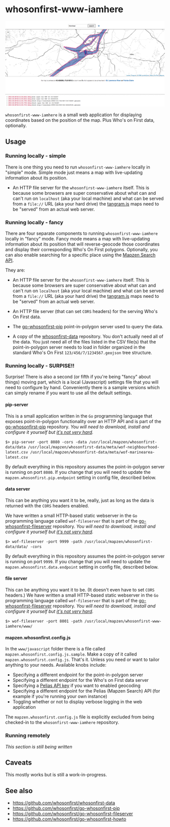 # whosonfirst-www-iamhere

![](images/whosonfirst-www-iamhere.png)

`whosonfirst-www-iamhere` is a small web application for displaying coordinates based on the position of the map. Plus Who's on First data, optionally.

## Usage

### Running locally - simple

There is one thing you need to run `whosonfirst-www-iamhere` locally in "simple" mode. Simple mode just means a map with live-updating information about its position.

* An HTTP file server for the `whosonfirst-www-iamhere` itself. This is because some browsers are super conservative about what can and can't run on `localhost` (aka your local machine) and what can be served from a `file://` URL (aka your hard drive) the [tangram.js](https://github.com/tangrams/tangram) maps need to be "served" from an actual web server.

### Running locally - fancy

There are four separate components to running `whosonfirst-www-iamhere` locally in "fancy" mode. Fancy mode means a map with live-updating information about its position that will reverse-geocode those coordinates and display their corresponding Who's On First polygons. Optionally, you can also enable searching for a specific place using the [Mapzen Search API](https://mapzen.com/projects/search).

They are:

* An HTTP file server for the `whosonfirst-www-iamhere` itself. This is because some browsers are super conservative about what can and can't run on `localhost` (aka your local machine) and what can be served from a `file://` URL (aka your hard drive) the [tangram.js](https://github.com/tangrams/tangram) maps need to be "served" from an actual web server.

* An HTTP file server (that can set `CORS` headers) for the serving Who's On First data.

* The [go-whosonfirst-pip](https://github.com/whosonfirst/go-whosonfirst-pip) point-in-polygon server used to query the data. 

* A copy of the [whosonfirst-data](https://github.com/whosonfirst/whosonfirst-data) repository. You don't actually need all of the data. You just need all of the files listed in the CSV file(s) that the point-in-polygon server needs to load in folder organized in the standard Who's On First `123/456/7/1234567.geojson` tree structure.

### Running locally - SURPISE!!

Surprise! There is also a second (or fifth if you're being "fancy" about things) moving part, which is a local (Javascript) settings file that you will need to configure by hand. Conveniently there is a sample versions which can simply rename if you want to use all the default settings.

#### pip-server

This is a small application written in the `Go` programming language that exposes point-in-polygon functionality over an HTTP API and is part of the [go-whosonfirst-pip](https://github.com/whosonfirst/go-whosonfirst-pip/) repository. _You will need to download, install and configure it yourself but [it's not very hard](https://github.com/whosonfirst/go-whosonfirst-howto)._

```
$> pip-server -port 8080 -cors -data /usr/local/mapzen/whosonfirst-data/data /usr/local/mapzen/whosonfirst-data/meta/wof-neighbourhood-latest.csv /usr/local/mapzen/whosonfirst-data/meta/wof-marinearea-latest.csv 
```

By default everything in this repository assumes the point-in-polygon server is running on port `8080`. If you change that you will need to update the `mapzen.whosonfirst.pip.endpoint` setting in config file, described below.

#### data server

This can be anything you want it to be, really, just as long as the data is returned with the `CORS` headers enabled.

We have written a small HTTP-based static webserver in the `Go` programming language called `wof-fileserver` that is part of the [go-whosonfirst-fileserver](https://github.com/whosonfirst/go-whosonfirst-fileserver) repository.  _You will need to download, install and configure it yourself but [it's not very hard](https://github.com/whosonfirst/go-whosonfirst-howto)._

```
$> wof-fileserver -port 9999 -path /usr/local/mapzen/whosonfirst-data/data/ -cors
```

By default everything in this repository assumes the point-in-polygon server is running on port `9999`. If you change that you will need to update the `mapzen.whosonfirst.data.endpoint` setting in config file, described below.

#### file server

This can be anything you want it to be. (It doesn't even have to set `CORS` headers.) We have written a small HTTP-based static webserver in the `Go` programming language called `wof-fileserver` that is part of the [go-whosonfirst-fileserver](https://github.com/whosonfirst/go-whosonfirst-fileserver) repository.  _You will need to download, install and configure it yourself but [it's not very hard](https://github.com/whosonfirst/go-whosonfirst-howto)._

```
$> wof-fileserver -port 8001 -path /usr/local/mapzen/whosonfirst-www-iamhere/www/
```

#### mapzen.whosonfirst.config.js

In the `www/javascript` folder there is a file called `mapzen.whosonfirst.config.js.sample`. Make a copy of it called `mapzen.whosonfirst.config.js`. That's it. Unless you need or want to tailor anything to your needs. Available knobs include:

* Specifying a different endpoint for the point-in-polygon server
* Specifying a different endpoint for the Who's on First data server
* Specifying a [Pelias API key](https://mapzen.com/projects/search) if you want to enabled geocoding
* Specifying a different endpoint for the Pelias (Mapzen Search) API (for example if you're running your own instance)
* Toggling whether or not to display verbose logging in the web application

The `mapzen.whosonfirst.config.js` file is explicitly excluded from being checked-in to the `whosonfirst-www-iamhere` repository.

### Running remotely

_This section is still being written_

## Caveats

This mostly works but is still a work-in-progress.

## See also

* https://github.com/whosonfirst/whosonfirst-data
* https://github.com/whosonfirst/go-whosonfirst-pip
* https://github.com/whosonfirst/go-whosonfirst-fileserver
* https://github.com/whosonfirst/go-whosonfirst-howto

